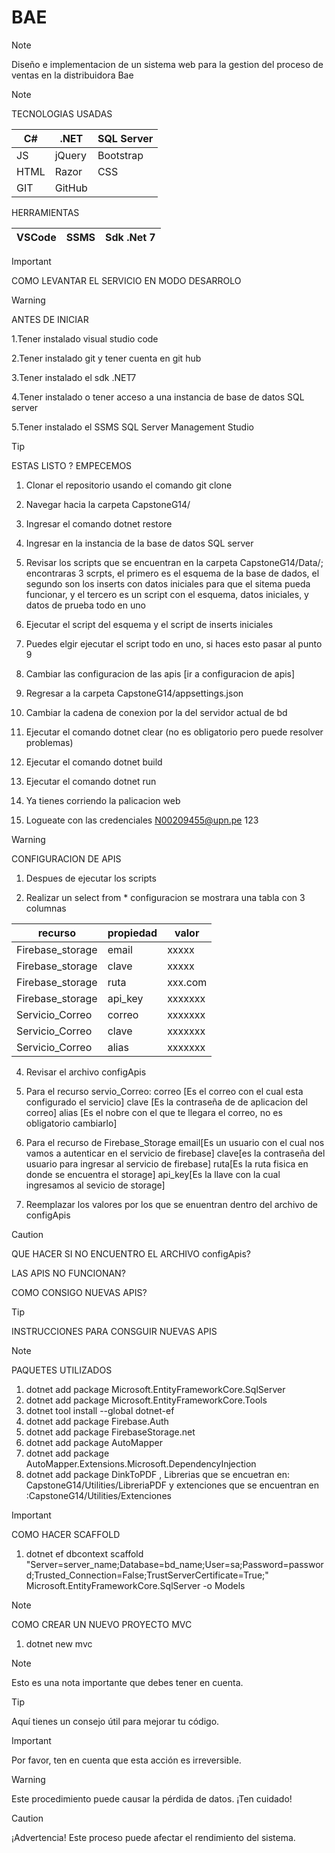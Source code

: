# BAE
>[!NOTE]
>
><p>
 > Diseño e implementacion de un sistema web para
 > la gestion del proceso de ventas en la 
 > distribuidora Bae
></p>

>[!NOTE]
>  TECNOLOGIAS USADAS
>
>| C#   | .NET     | SQL Server  |
>|------|----------|-------------|
>| JS   | jQuery   | Bootstrap   |
>| HTML | Razor    | CSS         |
>| GIT  |GitHub    |             |
>
> HERRAMIENTAS
>
>| VSCode | SSMS  | Sdk .Net 7 |
>|--------|-------|------------|

>[!IMPORTANT]
>COMO LEVANTAR EL SERVICIO EN MODO DESARROLO

>[!WARNING]
> ANTES DE INICIAR 
>
>1.Tener instalado visual studio code
>
>2.Tener instalado git y tener cuenta en git hub
>
>3.Tener instalado el sdk .NET7
>
>4.Tener instalado o tener acceso a una instancia de
>base de datos SQL server
>
>5.Tener instalado el SSMS SQL Server Management Studio

>[!TIP]
> ESTAS LISTO ? EMPECEMOS
>
>1. Clonar el repositorio usando el comando git clone
>
>2. Navegar hacia la carpeta CapstoneG14/
>   
>3. Ingresar el comando dotnet restore
>
>4. Ingresar en la instancia de la base de datos SQL server
>
>5.  Revisar los scripts que se encuentran en la carpeta CapstoneG14/Data/;
>    encontraras 3 scrpts, el primero es el esquema de la base de dados, el segundo
>    son los inserts con datos iniciales para que el sitema pueda funcionar, y el tercero es 
>    un script con el esquema, datos iniciales, y datos de prueba todo en uno
>
>6. Ejecutar el script del esquema y el script de inserts iniciales
>
>7. Puedes elgir ejecutar el script todo en uno, si haces esto pasar al punto 9
>
>8. Cambiar las configuracion de las apis [ir a configuracion de apis]
>
>9. Regresar a la carpeta CapstoneG14/appsettings.json
>
>10. Cambiar la cadena de conexion por la del servidor actual de bd
>
>11. Ejecutar el comando dotnet clear (no es obligatorio pero puede resolver problemas)
>
>12. Ejecutar el comando dotnet build
>
>13. Ejecutar el comando dotnet run
>
>14. Ya tienes corriendo la palicacion web
>
>15. Logueate con las credenciales N00209455@upn.pe 123
>

>[!WARNING]
>CONFIGURACION DE APIS
>1. Despues de ejecutar los scripts
>
>2. Realizar un select from * configuracion
>   se mostrara una tabla con 3 columnas
>
>| recurso         | propiedad    | valor |
>|-----------------|--------------|-------|
>| Firebase_storage| email        | xxxxx |
>| Firebase_storage| clave        | xxxxx |
>| Firebase_storage| ruta         |xxx.com|
>| Firebase_storage| api_key      |xxxxxxx|
>| Servicio_Correo | correo       |xxxxxxx|
>| Servicio_Correo | clave        |xxxxxxx|
>| Servicio_Correo | alias        |xxxxxxx|
>
>4. Revisar el archivo configApis
>
>5. Para el recurso servio_Correo:
>   correo [Es el correo con el cual esta configurado el servicio]
>   clave  [Es la contraseña de de aplicacion del correo]
>   alias  [Es el nobre con el que te llegara el correo, no es obligatorio cambiarlo]
>
>7. Para el recurso de Firebase_Storage
> email[Es un usuario con el cual nos vamos a autenticar en el servicio de firebase]
> clave[es la contraseña del usuario para ingresar al servicio de firebase]
> ruta[Es la ruta fisica en donde se encuentra el storage]
>  api_key[Es la llave con la cual ingresamos al sevicio de storage]
>
>6. Reemplazar los valores por los que se enuentran dentro del archivo de
>   configApis

>[!CAUTION]
>  QUE HACER SI NO ENCUENTRO EL ARCHIVO configApis?
>
>  LAS APIS NO FUNCIONAN?
>
>  COMO CONSIGO NUEVAS APIS?
>

>[!TIP]
> INSTRUCCIONES PARA CONSGUIR NUEVAS APIS
>

>[!NOTE]
> PAQUETES UTILIZADOS
>
>1. dotnet add package Microsoft.EntityFrameworkCore.SqlServer
>2. dotnet add package Microsoft.EntityFrameworkCore.Tools
>3. dotnet tool install --global dotnet-ef
>4. dotnet add package Firebase.Auth
>5. dotnet add package FirebaseStorage.net
>6. dotnet add package AutoMapper
>7. dotnet add package AutoMapper.Extensions.Microsoft.DependencyInjection
>8. dotnet add package DinkToPDF , Librerias que se encuetran en:
>   CapstoneG14/Utilities/LibreriaPDF  y extenciones que se encuentran en :CapstoneG14/Utilities/Extenciones 

>[!IMPORTANT]
> COMO HACER SCAFFOLD
>
>1. dotnet ef dbcontext scaffold "Server=server_name;Database=bd_name;User=sa;Password=password;Trusted_Connection=False;TrustServerCertificate=True;" Microsoft.EntityFrameworkCore.SqlServer -o Models

>[!NOTE]
>COMO CREAR UN NUEVO PROYECTO MVC
>1. dotnet new mvc

>[!NOTE]
>Esto es una nota importante que debes tener en cuenta.

>[!TIP]
>Aquí tienes un consejo útil para mejorar tu código.

>[!IMPORTANT]
>Por favor, ten en cuenta que esta acción es irreversible.

>[!WARNING]
>Este procedimiento puede causar la pérdida de datos. ¡Ten cuidado!

>[!CAUTION]
>¡Advertencia! Este proceso puede afectar el rendimiento del sistema.
